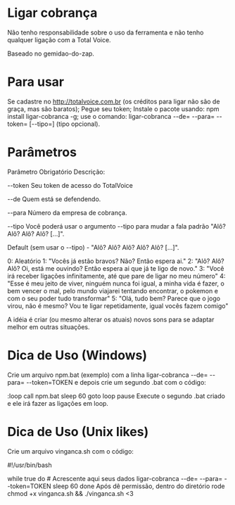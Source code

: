 # Ligar cobrança

Não tenho responsabilidade sobre o uso da ferramenta e não tenho qualquer ligação com a Total Voice.

Baseado no gemidao-do-zap.

# Para usar
Se cadastre no http://totalvoice.com.br (os créditos para ligar não são de graça, mas são baratos);
Pegue seu token;
Instale o pacote usando: npm install ligar-cobranca -g;
use o comando: ligar-cobranca --de=<NUMERO> --para=<NUMERO> --token=<TOKEN> [--tipo=<TIPO>] (tipo opcional).

# Parâmetros

Parâmetro	Obrigatório	Descrição:

--token	
Seu token de acesso do TotalVoice

--de
Quem está se defendendo.

--para
Número da empresa de cobrança.

--tipo
Você poderá usar o argumento --tipo para mudar a fala padrão "Alô? Alô? Alô? Alô? [...]".

Default (sem usar o --tipo) - "Alô? Alô? Alô? Alô? Alô? [...]".

0: Aleatório
1: "Vocês já estão bravos? Não? Então espera ai."
2: "Alô? Alô? Alô? Oi, está me ouvindo? Então espera ai que já te ligo de novo."
3: "Você irá receber ligações infinitamente, até que pare de ligar no meu número"
4: "Esse é meu jeito de viver, ninguém nunca foi igual, a minha vida é fazer, o bem vencer o mal, pelo mundo viajarei tentando encontrar, o pokemon e com o seu poder tudo transformar"
5: "Olá, tudo bem? Parece que o jogo virou, não é mesmo? Vou te ligar repetidamente, igual vocês fazem comigo"

A idéia é criar (ou mesmo alterar os atuais) novos sons para se adaptar melhor em outras situações.

# Dica de Uso (Windows)
Crie um arquivo npm.bat (exemplo) com a linha ligar-cobranca --de=<NUMERO> --para=<NUMERO> --token=TOKEN e depois crie um segundo .bat com o código:

:loop
call npm.bat
 sleep 60
 goto loop
pause
Execute o segundo .bat criado e ele irá fazer as ligações em loop.

# Dica de Uso (Unix likes)
Crie um arquivo vinganca.sh com o código:

#!/usr/bin/bash

while true
do
        # Acrescente aqui seus dados
        ligar-cobranca --de=<NUMERO> --para=<NUMERO> --token=TOKEN
        sleep 60
done
Após dê permissão, dentro do diretório rode chmod +x vinganca.sh && ./vinganca.sh <3
